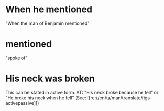 # When he mentioned

"When the man of Benjamin mentioned"

# mentioned

"spoke of"

# His neck was broken

This can be stated in active form. AT: "His neck broke because he fell" or "He broke his neck when he fell" (See: [[rc://en/ta/man/translate/figs-activepassive]])